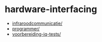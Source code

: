 # hardware-interfacing

* [infraroodcommunicatie/](../hardware-interfacing/infraroodcommunicatie/README.md)
* [programmer/](../hardware-interfacing/programmer/README.md)
* [voorbereiding-iq-tests/](../hardware-interfacing/voorbereiding-iq-tests/voorbereiding-iq-tests.md)
